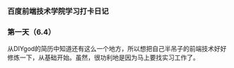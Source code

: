 ### 百度前端技术学院学习打卡日记

### 第一天（6.4）

从DIYgod的简历中知道还有这么一个地方，所以想把自己半吊子的前端技术好好修炼一下，从基础开始。虽然，很功利地是因为马上要找实习工作了。